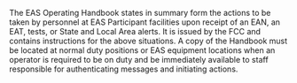 The EAS Operating Handbook states in summary form the actions to be taken by personnel at EAS Participant facilities upon receipt of an EAN, an EAT, tests, or State and Local Area alerts. It is issued by the FCC and contains instructions for the above situations. A copy of the Handbook must be located at normal duty positions or EAS equipment locations when an operator is required to be on duty and be immediately available to staff responsible for authenticating messages and initiating actions.

